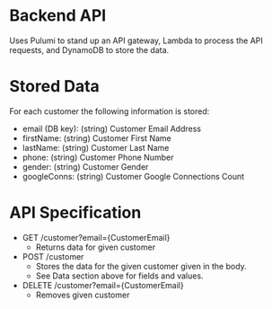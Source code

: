 # Backend API 
Uses Pulumi to stand up an API gateway, Lambda to process the API requests, and DynamoDB to store the data.

# Stored Data
For each customer the following information is stored:
* email (DB key): (string) Customer Email Address
* firstName: (string) Customer First Name
* lastName: (string) Customer Last Name
* phone: (string) Customer Phone Number
* gender: (string) Customer Gender
* googleConns: (string) Customer Google Connections Count

# API Specification
* GET /customer?email={CustomerEmail}
  * Returns data for given customer
* POST /customer
  * Stores the data for the given customer given in the body.
  * See Data section above for fields and values.
* DELETE /customer?email={CustomerEmail}
  * Removes given customer